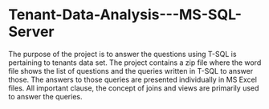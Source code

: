 # Tenant-Data-Analysis---MS-SQL-Server
The purpose of the project is to answer the questions using T-SQL is pertaining to tenants data set. 
The project contains a zip file where the word file shows the list of questions and the queries written in T-SQL to answer those. 
The answers to those queries are presented individually in MS Excel files.
All important clause, the concept of joins and views are primarily used to answer the queries.
